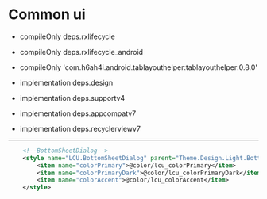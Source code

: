 # Common ui

- compileOnly deps.rxlifecycle
- compileOnly deps.rxlifecycle_android
- compileOnly 'com.h6ah4i.android.tablayouthelper:tablayouthelper:0.8.0'

- implementation deps.design
- implementation deps.supportv4
- implementation deps.appcompatv7
- implementation deps.recyclerviewv7

---

```xml
    <!--BottomSheetDialog-->
    <style name="LCU.BottomSheetDialog" parent="Theme.Design.Light.BottomSheetDialog">
        <item name="colorPrimary">@color/lcu_colorPrimary</item>
        <item name="colorPrimaryDark">@color/lcu_colorPrimaryDark</item>
        <item name="colorAccent">@color/lcu_colorAccent</item>
    </style>
```